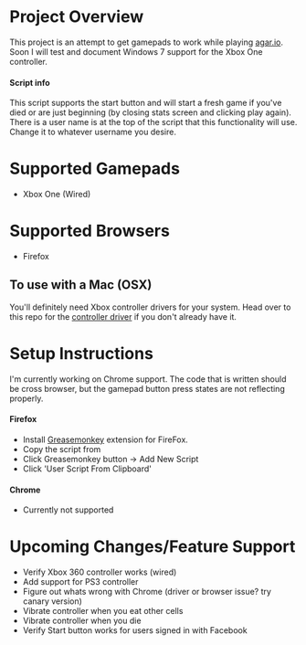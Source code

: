 # Project Overview
This project is an attempt to get gamepads to work while playing [agar.io].  Soon I will test and document Windows 7 support for the Xbox One controller.

#### Script info
This script supports the start button and will start a fresh game if you've died or are just beginning (by closing stats screen and clicking play again).  There is a user name is at the top of the script that this functionality will use.  Change it to whatever username you desire.

# Supported Gamepads
- Xbox One (Wired)

# Supported Browsers
- Firefox

## To use with a Mac (OSX)
You'll definitely need Xbox controller drivers for your system.  Head over to this repo for the [controller driver] if you don't already have it.

# Setup Instructions
I'm currently working on Chrome support.  The code that is written should be cross browser, but the gamepad button press states are not reflecting properly.

#### Firefox
- Install [Greasemonkey] extension for FireFox.
- Copy the script from 
- Click Greasemonkey button -> Add New Script
- Click 'User Script From Clipboard'

#### Chrome
- Currently not supported

# Upcoming Changes/Feature Support
- Verify Xbox 360 controller works (wired)
- Add support for PS3 controller
- Figure out whats wrong with Chrome (driver or browser issue?  try canary version)
- Vibrate controller when you eat other cells
- Vibrate controller when you die
- Verify Start button works for users signed in with Facebook

[agar.io]: http://agar.io
[controller driver]: https://goo.gl/y2Iu0X
[Greasemonkey]: https://addons.mozilla.org/en-us/firefox/addon/greasemonkey/
